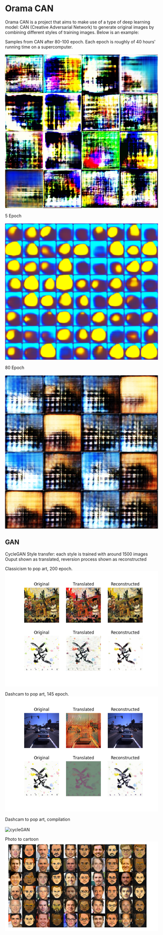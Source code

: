 # Orama CAN 
Orama CAN is a project that aims to make use of a type of deep learning model: CAN 
(Creative Adversarial Network) to generate original images by combining different 
styles of training images. Below is an example:

Samples from CAN after 80-100 epoch. Each epoch is roughly of 40 hours' running time on a supercomputer.<br /><br />
![collage0](assets/orama_collage.png)

5 Epoch<br /><br />
![collage1](assets/orama_CAN.png)


80 Epoch<br /><br />
![collage2](assets/orama0.png)



## GAN
CycleGAN Style transfer: each style is trained with around 1500 images<br />
Ouput shown as translated, reversion process shown as reconstructed<br />

Classicism to pop art, 200 epoch.<br />
![collage](assets/orama_CycleGAN_199.png)

Dashcam to pop art, 145 epoch.<br />
![collage](assets/orama_CycleGAN_145.png)

Dashcam to pop art, compilation<br /><br />
![cycleGAN](assets/orama_cars.gif)

Photo to cartoon<br />
![cycleGAN](assets/orama_CycleGAN.png)


